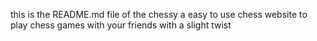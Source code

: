 this is the README.md file of the chessy a easy to use chess website to play chess games with your friends with a slight twist
